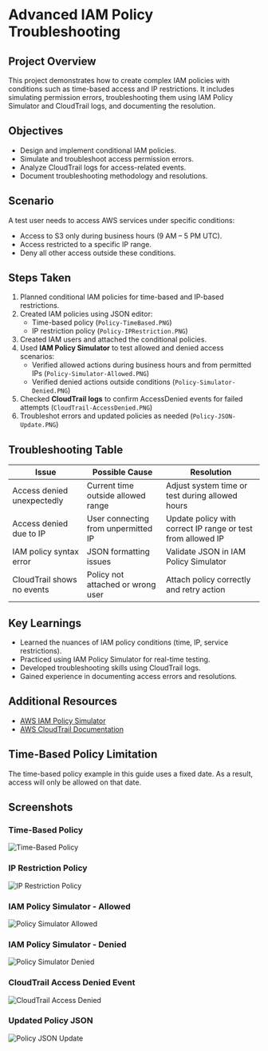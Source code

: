# Advanced IAM Policy Troubleshooting

## Project Overview
This project demonstrates how to create complex IAM policies with conditions such as time-based access and IP restrictions. It includes simulating permission errors, troubleshooting them using IAM Policy Simulator and CloudTrail logs, and documenting the resolution.

## Objectives
- Design and implement conditional IAM policies.
- Simulate and troubleshoot access permission errors.
- Analyze CloudTrail logs for access-related events.
- Document troubleshooting methodology and resolutions.

## Scenario
A test user needs to access AWS services under specific conditions:
- Access to S3 only during business hours (9 AM – 5 PM UTC).
- Access restricted to a specific IP range.
- Deny all other access outside these conditions.

## Steps Taken
1. Planned conditional IAM policies for time-based and IP-based restrictions.
2. Created IAM policies using JSON editor:
   - Time-based policy (`Policy-TimeBased.PNG`)
   - IP restriction policy (`Policy-IPRestriction.PNG`)
3. Created IAM users and attached the conditional policies.
4. Used **IAM Policy Simulator** to test allowed and denied access scenarios:
   - Verified allowed actions during business hours and from permitted IPs (`Policy-Simulator-Allowed.PNG`)
   - Verified denied actions outside conditions (`Policy-Simulator-Denied.PNG`)
5. Checked **CloudTrail logs** to confirm AccessDenied events for failed attempts (`CloudTrail-AccessDenied.PNG`)
6. Troubleshot errors and updated policies as needed (`Policy-JSON-Update.PNG`)

## Troubleshooting Table

| Issue | Possible Cause | Resolution |
|-------|----------------|------------|
| Access denied unexpectedly | Current time outside allowed range | Adjust system time or test during allowed hours |
| Access denied due to IP | User connecting from unpermitted IP | Update policy with correct IP range or test from allowed IP |
| IAM policy syntax error | JSON formatting issues | Validate JSON in IAM Policy Simulator |
| CloudTrail shows no events | Policy not attached or wrong user | Attach policy correctly and retry action |

## Key Learnings
- Learned the nuances of IAM policy conditions (time, IP, service restrictions).
- Practiced using IAM Policy Simulator for real-time testing.
- Developed troubleshooting skills using CloudTrail logs.
- Gained experience in documenting access errors and resolutions.

## Additional Resources
- [AWS IAM Policy Simulator](https://docs.aws.amazon.com/IAM/latest/UserGuide/access_policies_testing-policies.html)
- [AWS CloudTrail Documentation](https://docs.aws.amazon.com/awscloudtrail/latest/userguide/cloudtrail-user-guide.html)

## Time-Based Policy Limitation

The time-based policy example in this guide uses a fixed date. As a result, access will only be allowed on that date.

## Screenshots

### Time-Based Policy
![Time-Based Policy](./Policy-TimeBased.PNG)

### IP Restriction Policy
![IP Restriction Policy](./Policy-IPRestriction.PNG)

### IAM Policy Simulator - Allowed
![Policy Simulator Allowed](./Policy-Simulator-Allowed.PNG)

### IAM Policy Simulator - Denied
![Policy Simulator Denied](./Policy-Simulator-Denied.PNG)

### CloudTrail Access Denied Event
![CloudTrail Access Denied](./CloudTrail-AccessDenied.PNG)

### Updated Policy JSON
![Policy JSON Update](./Policy-JSON-Update.PNG)

